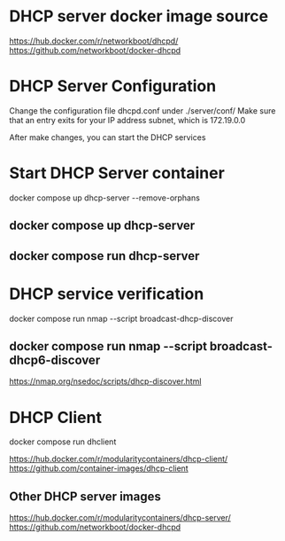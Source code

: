 # DHCP server docker image source 
https://hub.docker.com/r/networkboot/dhcpd/
https://github.com/networkboot/docker-dhcpd

# DHCP Server Configuration
Change the configuration file dhcpd.conf under ./server/conf/
Make sure that an entry exits for your IP address subnet, which is 172.19.0.0

After make changes, you can start the DHCP services

# Start DHCP Server container
docker compose up dhcp-server --remove-orphans

## docker compose up dhcp-server
## docker compose run dhcp-server



# DHCP service verification
docker compose run nmap --script broadcast-dhcp-discover

## docker compose run nmap --script broadcast-dhcp6-discover
https://nmap.org/nsedoc/scripts/dhcp-discover.html 



# DHCP Client
docker compose run dhclient

https://hub.docker.com/r/modularitycontainers/dhcp-client/
https://github.com/container-images/dhcp-client



## Other DHCP server images
https://hub.docker.com/r/modularitycontainers/dhcp-server/
https://github.com/networkboot/docker-dhcpd